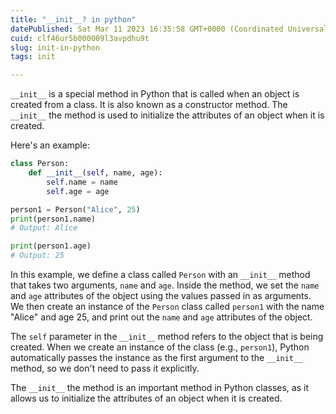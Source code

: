 ```yaml
---
title: "__init__? in python"
datePublished: Sat Mar 11 2023 16:35:58 GMT+0000 (Coordinated Universal Time)
cuid: clf46ur5b000009l3avpdhu9t
slug: init-in-python
tags: init

---
```


`__init__` is a special method in Python that is called when an object is created from a class. It is also known as a constructor method. The `__init__` the method is used to initialize the attributes of an object when it is created.

Here's an example:

```python
class Person:
    def __init__(self, name, age):
        self.name = name
        self.age = age

person1 = Person("Alice", 25)
print(person1.name)
# Output: Alice

print(person1.age)
# Output: 25
```

In this example, we define a class called `Person` with an `__init__` method that takes two arguments, `name` and `age`. Inside the method, we set the `name` and `age` attributes of the object using the values passed in as arguments. We then create an instance of the `Person` class called `person1` with the name "Alice" and age 25, and print out the `name` and `age` attributes of the object.

The `self` parameter in the `__init__` method refers to the object that is being created. When we create an instance of the class (e.g., `person1`), Python automatically passes the instance as the first argument to the `__init__` method, so we don't need to pass it explicitly.

The `__init__` the method is an important method in Python classes, as it allows us to initialize the attributes of an object when it is created.